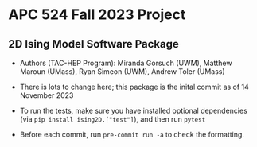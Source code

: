 # APC 524 Fall 2023 Project
## 2D Ising Model Software Package
- Authors (TAC-HEP Program): Miranda Gorsuch (UWM), Matthew Maroun (UMass), Ryan Simeon (UWM), Andrew Toler (UMass)

- There is lots to change here; this package is the inital commit as of 14 November 2023

- To run the tests, make sure you have installed optional dependencies (via `pip install ising2D.["test"]`), and then run `pytest`

- Before each commit, run `pre-commit run -a` to check the formatting.
